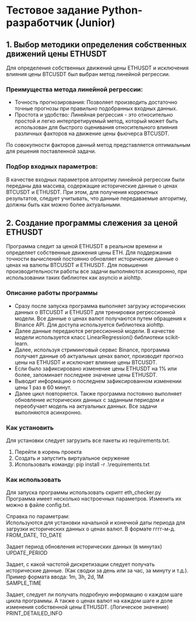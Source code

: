 # Тестовое задание Python-разработчик (Junior)

## 1. Выбор методики определения собственных движений цены ETHUSDT
Для определения собственных движений цены ETHUSDT и исключения влияния цены BTCUSDT был выбран
метод линейной регрессии.

### Преимущества метода линейной регрессии:
* Точность прогнозирования: Позволяет производить достаточно точные прогнозы при правильно подобранных входных данных.
* Простота и удобство: Линейная регрессия - это относительно простой и легко интерпретируемый метод,
который может быть использован для быстрого оценивания относительного влияния различных факторов на 
движение цены фьючерса BTCUSDT.

По совокупности факторов данный метод представляется оптимальным для решения поставленной задачи.

### Подбор входных параметров:
В качестве входных параметров алгоритму линейной регрессии были переданы два массива, содержащие
исторические данные о ценах BTCUSDT и ETHUSDT. При этом, для получения корректных результатов, следует учитывать,
что данные передаваемые алгоритму, должны быть как можно более актуальными.

## 2. Создание программы слежения за ценой ETHUSDT
Программа следит за ценой ETHUSDT в реальном времени и определяет собственные движения цены ETH.
Для поддержания точности вычислений постоянно обновляет исторические данные о ценах
на валюты BTCUSDT и ETHUSDT. Для повышения производительности работы все задачи выполняются асинхронно,
при использовании таких библиотек как asyncio и aiohttp.

### Описание работы программы
* Сразу после запуска программа выполняет загрузку исторических данных о BTCUSDT и ETHUSDT для
тренировки регрессионной модели. Все данные о ценах валют получаются путем обращения к
Binance API. Для доступа используется библиотека aiohttp.
* Далее данные передаются регрессионной модели. В качестве модели используется класс LinearRegression() 
библиотеки scikit-learn.
* Далее, используя стриминговый сервис Binance, программа получает данные об актуальных ценах валют,
производит прогноз цены на ETHUSDT и исключает влияние цены BTCUSDT.
* Если было зафиксировано изменение цены ETHUSDT на 1% или более, запоминает последнее значение цены ETHUSDT.
* Выводит информацию о последнем зафиксированном изменении цены 1 раз в 60 минут.
* Далее цикл повторяется. Также программа постоянно выполняет обновление исторических данных с заданным периодом и
переобучает модель на актуальных данных. Все задачи выполняются асинхронно.

### Как установить
Для установки следует загрузить все пакеты из requirements.txt.
1. Перейти в корень проекта
2. Создать и запустить виртуальное окружение
3. Использовать команду: 
pip install -r .\requirements.txt

### Как использовать
Для запуска программы использовать скрипт eth_checker.py
Программа имеет несколько настроечных параметров. Изменить их можно в файле config.txt.

Справка по параметрам:\
Используются для установки начальной и конечной даты периода для загрузки исторических данных о ценах валют.
В формате гггг-м-д.\
FROM_DATE, TO_DATE

Задает период обновления исторических данных (в минутах)\
UPDATE_PERIOD

Задает, с какой частотой дискретизации следует получать исторические данные.
(Как сводки за день или за час, за минуту и т.д.). Пример формата ввода: 1m, 3h, 2d, 1M\
SAMPLE_TIME

Задает, следует ли получать подробную информацию о каждом шаге цикла программы.
А также о ценах валют на каждом шаге и доле изменения собственной цены ETHUSDT. (Логическое значение)\
PRINT_DETAILED_INFO

